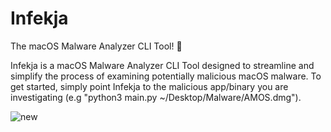 # Infekja
The macOS Malware Analyzer CLI Tool! 🍎

Infekja is a macOS Malware Analyzer CLI Tool designed to streamline and simplify the process of examining potentially malicious macOS malware. To get started, simply point Infekja to the malicious app/binary you are investigating (e.g "python3 main.py ~/Desktop/Malware/AMOS.dmg").

![new](https://github.com/user-attachments/assets/edd14d6d-96d4-40ba-a31b-949012d3731a)
